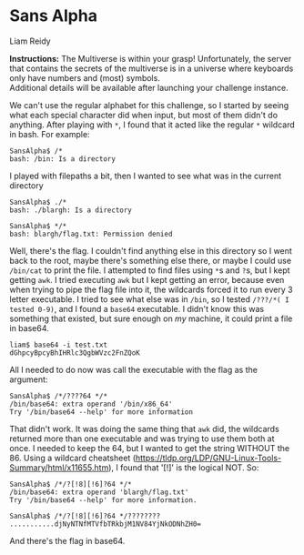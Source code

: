 # Sans Alpha
Liam Reidy

**Instructions:** The Multiverse is within your grasp! Unfortunately, the server that contains the secrets of the multiverse is in a universe where keyboards only have numbers and (most) symbols. \
Additional details will be available after launching your challenge instance.

We can't use the regular alphabet for this challenge, so I started by seeing what each special character did when input, but most of them didn't do anything. After playing with `*`, I found that it acted like the regular `*` wildcard in bash. For example:
```
SansAlpha$ /*
bash: /bin: Is a directory
```

I played with filepaths a bit, then I wanted to see what was in the current directory
```
SansAlpha$ ./*
bash: ./blargh: Is a directory

SansAlpha$ */*
bash: blargh/flag.txt: Permission denied
```

Well, there's the flag. I couldn't find anything else in this directory so I went back to the root, maybe there's something else there, or maybe I could use `/bin/cat` to print the file. I attempted to find files using `*`s and `?`s, but I kept getting `awk`. I tried executing `awk` but I kept getting an error, because even when trying to pipe the flag file into it, the wildcards forced it to run every 3 letter executable. I tried to see what else was in `/bin`, so I tested `/???/*( I tested 0-9)`, and I found a `base64` executable. I didn't know this was something that existed, but sure enough on *my* machine, it could print a file in base64.
```
liam$ base64 -i test.txt 
dGhpcyBpcyBhIHRlc3QgbWVzc2FnZQoK
```

All I needed to do now was call the executable with the flag as the argument:
```
SansAlpha$ /*/????64 */*
/bin/base64: extra operand '/bin/x86_64'
Try '/bin/base64 --help' for more information
```

That didn't work. It was doing the same thing that `awk` did, the wildcards returned more than one executable and was trying to use them both at once. I needed to keep the 64, but I wanted to get the string WITHOUT the 86. Using a wildcard cheatsheet (https://tldp.org/LDP/GNU-Linux-Tools-Summary/html/x11655.htm), I found that '[!]' is the logical NOT. So:
```
SansAlpha$ /*/?[!8][!6]?64 */*
/bin/base64: extra operand 'blargh/flag.txt'
Try '/bin/base64 --help' for more information.

SansAlpha$ /*/?[!8][!6]?64 */????????
...........djNyNTNfMTVfbTRkbjM1NV84YjNkODNhZH0=
```

And there's the flag in base64.
